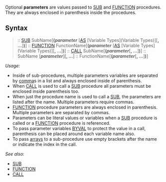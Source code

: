 Optional **parameters** are values passed to [SUB](SUB) and [FUNCTION](FUNCTION) procedures. They are always enclosed in parenthesis inside the procedures.


## Syntax

> :: [SUB](SUB) SubName[**(*parameter*** [[AS](AS) [Variable Types](Variable Types)][**, ...**]**)**]
> :: [FUNCTION](FUNCTION) FunctionName[**(*parameter*** [[AS](AS) [Variable Types](Variable Types)][**, ...**]**)**]
> :: [CALL](CALL) SubName[**(*parameter***[**, ...**]**)**]
> :: SubName [***parameter***][**, ...**]
> :: FunctionName[**(*parameter***[**, ...**]**)**]


*Usage:*
* Inside of sub-procedures, multiple parameters variables are separated by [comma](comma)s in a list and always enclosed inside of parenthesis.
* When [CALL](CALL) is used to call a [SUB](SUB) procedure all parameters must be enclosed inside parenthesis too.
* When just the procedure name is used to call a [SUB](SUB), the parameters are listed after the name. Multiple parameters require commas.
* [FUNCTION](FUNCTION) procedure parameters are always enclosed in parenthesis. Multiple parameters are separated by commas.
* Parameters can be literal values or variables when a [SUB](SUB) procedure is called or a [FUNCTION](FUNCTION) procedure is referenced.
* To pass parameter variables [BYVAL](BYVAL) to protect the value in a call, parenthesis can be placed around each variable name also.
* To pass [arrays](arrays) to a sub-procedure use empty brackets after the name or indicate the index in the call.


*See also:*
* [SUB](SUB)
* [FUNCTION](FUNCTION)
* [CALL](CALL)




